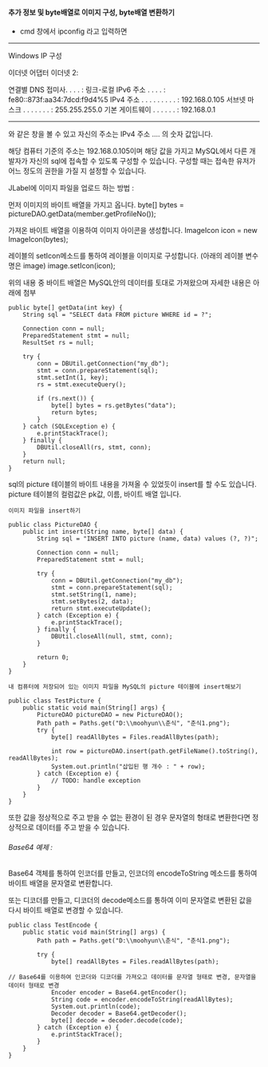 



#### 추가 정보 및 byte배열로 이미지 구성, byte배열 변환하기

* cmd 창에서 ipconfig 라고 입력하면

---

Windows IP 구성

이더넷 어댑터 이더넷 2:

   연결별 DNS 접미사. . . . :
   링크-로컬 IPv6 주소 . . . . : fe80::873f:aa34:7dcd:f9d4%5
   IPv4 주소 . . . . . . . . . : 192.168.0.105
   서브넷 마스크 . . . . . . . : 255.255.255.0
   기본 게이트웨이 . . . . . . : 192.168.0.1

---
와 같은 창을 볼 수 있고 자신의 주소는 IPv4 주소 .... 의 숫자 값입니다.

해당 컴퓨터 기준의 주소는 192.168.0.105이며 해당 값을 가지고 MySQL에서 다른 개발자가 자신의 sql에 접속할 수 있도록 구성할 수 있습니다.
구성할 때는 접속한 유저가 어느 정도의 권한을 가질 지 설정할 수 있습니다.




JLabel에 이미지 파일을 업로드 하는 방법 :

먼저 이미지의 바이트 배열을 가지고 옵니다.
byte[] bytes = pictureDAO.getData(member.getProfileNo());

가져온 바이트 배열을 이용하여 이미지 아이콘을 생성합니다.
ImageIcon icon = new ImageIcon(bytes);

레이블의 setIcon메소드를 통하여 레이블을 이미지로 구성합니다. (아래의 레이블 변수 명은 image)
image.setIcon(icon);


위의 내용 중 바이트 배열은 MySQL안의 데이터를 토대로 가져왔으며 자세한 내용은 아래에 첨부

```
public byte[] getData(int key) {
	String sql = "SELECT data FROM picture WHERE id = ?";
		
	Connection conn = null;
	PreparedStatement stmt = null;
	ResultSet rs = null;
		
	try {
		conn = DBUtil.getConnection("my_db");
		stmt = conn.prepareStatement(sql);
		stmt.setInt(1, key);
		rs = stmt.executeQuery();
			
		if (rs.next()) {
			byte[] bytes = rs.getBytes("data");
			return bytes;
		}
	} catch (SQLException e) {
		e.printStackTrace();
	} finally {
		DBUtil.closeAll(rs, stmt, conn);
	}
	return null;
}
```



sql의 picture 테이블의 바이트 내용을 가져올 수 있었듯이 insert를 할 수도 있습니다.
picture 테이블의 컬럼값은 pk값, 이름, 바이트 배열 입니다.

```
이미지 파일을 insert하기

public class PictureDAO {
	public int insert(String name, byte[] data) {
		String sql = "INSERT INTO picture (name, data) values (?, ?)";
		
		Connection conn = null;
		PreparedStatement stmt = null;
		
		try {
			conn = DBUtil.getConnection("my_db");
			stmt = conn.prepareStatement(sql);
			stmt.setString(1, name);
			stmt.setBytes(2, data);
			return stmt.executeUpdate();
		} catch (Exception e) {
			e.printStackTrace();
		} finally {
			DBUtil.closeAll(null, stmt, conn);
		}
		
		return 0;
	}
}

내 컴퓨터에 저장되어 있는 이미지 파일을 MySQL의 picture 테이블에 insert해보기

public class TestPicture {
	public static void main(String[] args) {
		PictureDAO pictureDAO = new PictureDAO();
		Path path = Paths.get("D:\\moohyun\\춘식", "춘식1.png");
		try {
			byte[] readAllBytes = Files.readAllBytes(path);
			
			int row = pictureDAO.insert(path.getFileName().toString(), readAllBytes);
			System.out.println("삽입된 행 개수 : " + row);
		} catch (Exception e) {
			// TODO: handle exception
		}
	}
}
```







또한 값을 정상적으로 주고 받을 수 없는 환경이 된 경우 문자열의 형태로 변환한다면 정상적으로 데이터를 주고 받을 수 있습니다.



###### Base64 예제 :


Base64 객체를 통하여 인코더를 만들고, 인코더의 encodeToString 메소드를 통하여 바이트 배열을 문자열로 변환합니다.

또는 디코더를 만들고, 디코더의 decode메소드를 통하여 이미 문자열로 변환된 값을 다시 바이트 배열로 변경할 수 있습니다.

```
public class TestEncode {
	public static void main(String[] args) {
		Path path = Paths.get("D:\\moohyun\\춘식", "춘식1.png");
		
		try {
			byte[] readAllBytes = Files.readAllBytes(path);
			
// Base64를 이용하여 인코더와 디코더를 가져오고 데이터를 문자열 형태로 변경, 문자열을 데이터 형태로 변경
			Encoder encoder = Base64.getEncoder();
			String code = encoder.encodeToString(readAllBytes);
			System.out.println(code);
			Decoder decoder = Base64.getDecoder();
			byte[] decode = decoder.decode(code);
		} catch (Exception e) {
			e.printStackTrace();
		}
	}
}
```